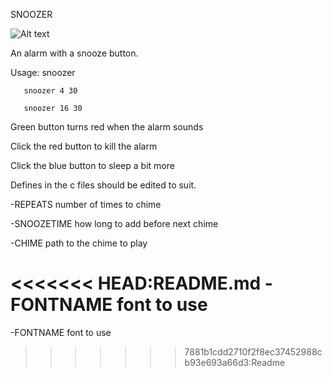 SNOOZER

![Alt text](https://raw.github.com/moetunes/images/master/others/snoozer.png)

An alarm with a snooze button.

Usage: snoozer <hour> <minute>

       snoozer 4 30

	   snoozer 16 30

Green button turns red when the alarm sounds

Click the red button to kill the alarm

Click the blue button to sleep a bit more

Defines in the c files should be edited to suit.

-REPEATS number of times to chime

-SNOOZETIME how long to add before next chime

-CHIME path to the chime to play

<<<<<<< HEAD:README.md
-FONTNAME font to use
=======
-FONTNAME font to use
>>>>>>> 7881b1cdd2710f2f8ec37452988cb93e693a66d3:Readme
